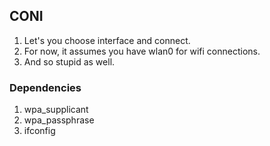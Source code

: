 ## CONI ##
1. Let's you choose interface and connect.
2. For now, it assumes you have wlan0 for wifi connections.
3. And so stupid as well.

### Dependencies ##
1. wpa_supplicant
2. wpa_passphrase
3. ifconfig
